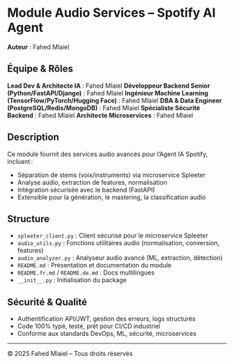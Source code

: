 # Module Audio Services – Spotify AI Agent

**Auteur** : Fahed Mlaiel


## Équipe & Rôles
**Lead Dev & Architecte IA** : Fahed Mlaiel
**Développeur Backend Senior (Python/FastAPI/Django)** : Fahed Mlaiel
**Ingénieur Machine Learning (TensorFlow/PyTorch/Hugging Face)** : Fahed Mlaiel
**DBA & Data Engineer (PostgreSQL/Redis/MongoDB)** : Fahed Mlaiel
**Spécialiste Sécurité Backend** : Fahed Mlaiel
**Architecte Microservices** : Fahed Mlaiel

## Description
Ce module fournit des services audio avancés pour l’Agent IA Spotify, incluant :
- Séparation de stems (voix/instruments) via microservice Spleeter
- Analyse audio, extraction de features, normalisation
- Intégration sécurisée avec le backend (FastAPI)
- Extensible pour la génération, le mastering, la classification audio

## Structure
- `spleeter_client.py` : Client sécurisé pour le microservice Spleeter
- `audio_utils.py` : Fonctions utilitaires audio (normalisation, conversion, features)
- `audio_analyzer.py` : Analyseur audio avancé (ML, extraction, détection)
- `README.md` : Présentation et documentation du module
- `README.fr.md` / `README.de.md` : Docs multilingues
- `__init__.py` : Initialisation du package

## Sécurité & Qualité
- Authentification API/JWT, gestion des erreurs, logs structurés
- Code 100% typé, testé, prêt pour CI/CD industriel
- Conforme aux standards DevOps, ML, sécurité, microservices

---
© 2025 Fahed Mlaiel – Tous droits réservés
